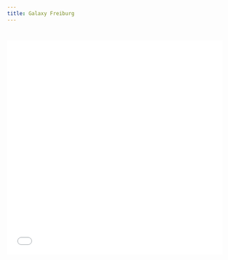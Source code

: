 ```yaml
---
title: Galaxy Freiburg
---
```


<slot name="/bare/freiburg/notices" />

<slot name="/bare/freiburg/galaxy/jumbotron" />

<p style="margin-bottom: 40px"></p>

<iframe title="Recent Galaxy Freiburg posts" height="500"
 class="resize-y" src="/bare/freiburg/latest/news-events/" scrolling="no"
 style="width: 100%; border: none; vertical-align: top">
</iframe>

<div style="font-size: 125%; margin-top: 30px; margin-bottom: 30px">
<slot name="/eu/common/about-galaxy" />
</div>
<p></p>
<slot name="/eu/common/about-usegalaxy-eu" />
<p style="margin-bottom: 50px"></p>
<slot name="/freiburg/galaxy/credits" />
<p></p>
<slot name="/eu/common/training" />

<slot name="/eu/common/data-policy" />
<p></p>

<footer style="margin-top: 50px">
<slot name="/freiburg/site-footer" />
</footer>

